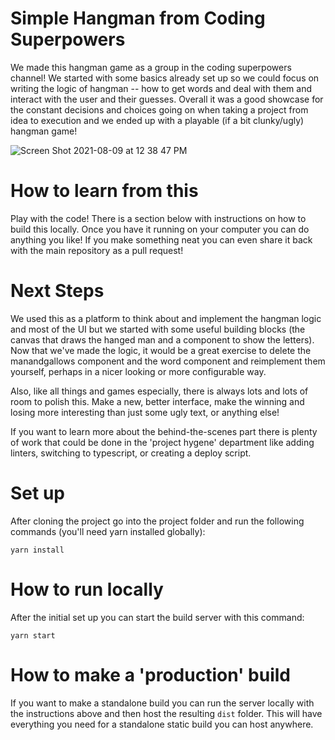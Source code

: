 # Simple Hangman from Coding Superpowers

We made this hangman game as a group in the coding superpowers channel! We
started with some basics already set up so we could focus on writing the logic
of hangman -- how to get words and deal with them and interact with the user and
their guesses. Overall it was a good showcase for the constant decisions and
choices going on when taking a project from idea to execution and we ended up
with a playable (if a bit clunky/ugly) hangman game!

![Screen Shot 2021-08-09 at 12 38 47 PM](https://user-images.githubusercontent.com/5257160/128764236-279bcc7e-e0f1-4257-ad70-2992b7538130.png)


# How to learn from this

Play with the code! There is a section below with instructions on how
to build this locally. Once you have it running on your computer you
can do anything you like! If you make something neat you can even
share it back with the main repository as a pull request!


# Next Steps

We used this as a platform to think about and implement the hangman logic and
most of the UI but we started with some useful building blocks (the canvas that
draws the hanged man and a component to show the letters). Now that we've made
the logic, it would be a great exercise to delete the manandgallows component
and the word component and reimplement them yourself, perhaps in a nicer looking
or more configurable way.

Also, like all things and games especially, there is always lots and lots of
room to polish this. Make a new, better interface, make the winning and losing
more interesting than just some ugly text, or anything else!

If you want to learn more about the behind-the-scenes part there is plenty of
work that could be done in the 'project hygene' department like adding linters,
switching to typescript, or creating a deploy script.


# Set up

After cloning the project go into the project folder and run the following
commands (you'll need yarn installed globally):

`yarn install`


# How to run locally

After the initial set up you can start the build server with this command:

`yarn start`


# How to make a 'production' build

If you want to make a standalone build you can run the server locally with
the instructions above and then host the resulting `dist` folder. This will have
everything you need for a standalone static build you can host anywhere.
